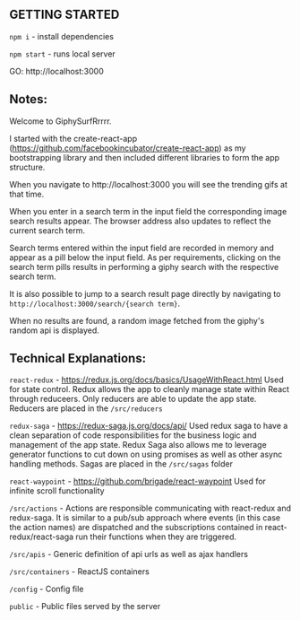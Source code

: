 ## GETTING STARTED ##
`npm i` - install dependencies

`npm start` - runs local server

GO: http://localhost:3000


## Notes: ##
Welcome to GiphySurfRrrrr.

I started with the create-react-app (https://github.com/facebookincubator/create-react-app) as my bootstrapping library and then included different libraries to form the app structure.

When you navigate to http://localhost:3000 you will see the trending gifs at that time.

When you enter in a search term in the input field the corresponding image search results appear. The browser address also updates to reflect the current search term. 

Search terms entered within the input field are recorded in memory and appear as a pill below the input field. As per requirements, clicking on the search term pills results in performing a giphy search with the respective search term.

It is also possible to jump to a search result page directly by navigating to `http://localhost:3000/search/{search term}`. 

When no results are found, a random image fetched from the giphy's random api is displayed.


## Technical Explanations: ##
`react-redux` - https://redux.js.org/docs/basics/UsageWithReact.html
Used for state control. Redux allows the app to cleanly manage state within React through reduceers. Only reducers are able to update the app state. Reducers are placed in the `/src/reducers`

`redux-saga` - https://redux-saga.js.org/docs/api/
Used redux saga to have a clean separation of code responsibilities for the business logic and management of the app state. Redux Saga also allows me to leverage generator functions to cut down on using promises as well as other async handling methods. Sagas are placed in the `/src/sagas` folder

`react-waypoint` - https://github.com/brigade/react-waypoint
Used for infinite scroll functionality

`/src/actions` - Actions are responsible communicating with react-redux and redux-saga. It is similar to a pub/sub approach where events (in this case the action names) are dispatched and the subscriptions contained in react-redux/react-saga run their functions when they are triggered.

`/src/apis` - Generic definition of api urls as well as ajax handlers

`/src/containers` - ReactJS containers

`/config` - Config file

`public` - Public files served by the server

